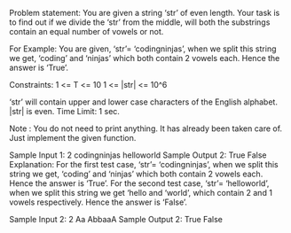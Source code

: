 
Problem statement:
You are given a string ‘str’ of even length. Your task is to find out if we divide the ‘str’ from the middle, will both the substrings contain an equal number of vowels or not.

For Example:
You are given, ‘str’= ‘codingninjas’, when we split this string we get, ‘coding’ and ‘ninjas’ which both contain 2 vowels each. Hence the answer is ‘True’.

Constraints:
1 <= T <=  10
1 <= |str| <= 10^6

‘str’ will contain upper and lower case characters of the English alphabet.
|str| is even.
Time Limit: 1 sec.

Note :
You do not need to print anything. It has already been taken care of. Just implement the given function. 


Sample Input 1:
2
codingninjas
helloworld
Sample Output 2:
True
False
Explanation:
For the first test case, ‘str’= ‘codingninjas’, when we split this string we get, ‘coding’ and ‘ninjas’ which both contain 2 vowels each. Hence the answer is ‘True’.
For the second test case, ‘str’= ‘helloworld’, when we split this string we get ‘hello and ‘world’, which contain 2 and 1 vowels respectively. Hence the answer is ‘False’.


Sample Input 2:
2
Aa
AbbaaA
Sample Output 2:
True
False